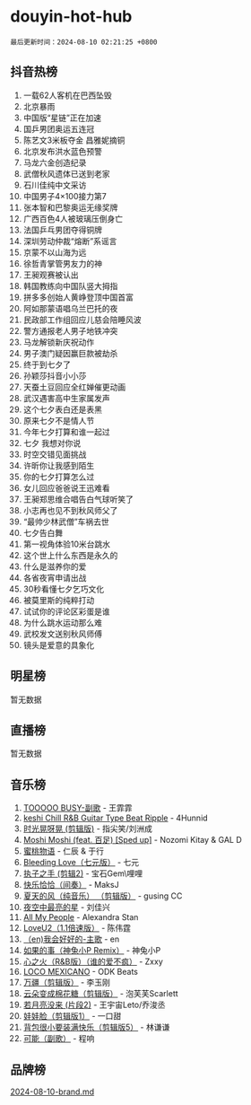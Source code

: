 # douyin-hot-hub

`最后更新时间：2024-08-10 02:21:25 +0800`

## 抖音热榜

1. 一载62人客机在巴西坠毁
1. 北京暴雨
1. 中国版“星链”正在加速
1. 国乒男团奥运五连冠
1. 陈艺文3米板夺金 昌雅妮摘铜
1. 北京发布洪水蓝色预警
1. 马龙六金创造纪录
1. 武僧秋风遗体已送到老家
1. 石川佳纯中文采访
1. 中国男子4×100接力第7
1. 张本智和巴黎奥运无缘奖牌
1. 广西百色4人被玻璃压倒身亡
1. 法国乒乓男团夺得铜牌
1. 深圳劳动仲裁“熔断”系谣言
1. 京蒙不以山海为远
1. 徐哲青掌管男友力的神
1. 王昶观赛被认出
1. 韩国教练向中国队竖大拇指
1. 拼多多创始人黄峥登顶中国首富
1. 阿如那蒙语唱乌兰巴托的夜
1. 民政部工作组回应儿慈会陪睡风波
1. 警方通报老人男子地铁冲突
1. 马龙解锁新庆祝动作
1. 男子澳门疑因赢巨款被劫杀
1. 终于到七夕了
1. 孙颖莎抖音小小莎
1. 天蚕土豆回应全红婵催更动画
1. 武汉遇害高中生家属发声
1. 这个七夕表白还是表黑
1. 原来七夕不是情人节
1. 今年七夕打算和谁一起过
1. 七夕 我想对你说
1. 时空交错见面挑战
1. 许昕你让我感到陌生
1. 你的七夕打算怎么过
1. 女儿回应爸爸说王迅难看
1. 王昶郑思维合唱告白气球听笑了
1. 小志再也见不到秋风师父了
1. “最帅少林武僧”车祸去世
1. 七夕告白舞
1. 第一视角体验10米台跳水
1. 这个世上什么东西是永久的
1. 什么是滋养你的爱
1. 各省夜宵申请出战
1. 30秒看懂七夕乞巧文化
1. 被莫里斯的纯粹打动
1. 试试你的评论区彩蛋是谁
1. 为什么跳水运动那么难
1. 武校发文送别秋风师傅
1. 镜头是爱意的具象化

## 明星榜

暂无数据

## 直播榜

暂无数据

## 音乐榜

1. [TOOOOO BUSY-副歌](https://sf3-cdn-tos.douyinstatic.com/obj/tos-cn-ve-2774/o0fmjGZetNDjSM5EimFs2QlzBg30YgByJMRQrC) - 王霏霏
1. [keshi Chill R&B Guitar Type Beat Ripple](https://sf5-hl-cdn-tos.douyinstatic.com/obj/tos-cn-ve-2774/okQIfmitAB3HpgZQo0YCEFEACcDhQngn0fkFIC) - 4Hunnid
1. [时光晃呀晃 (剪辑版)](https://sf5-hl-cdn-tos.douyinstatic.com/obj/tos-cn-ve-2774/o8ACeQem3gwI1x3GIYGAfKG0LJebKFRJDwRwyW) - 指尖笑/刘洲成
1. [Moshi Moshi (feat. 百足) [Sped up]](https://sf3-cdn-tos.douyinstatic.com/obj/tos-cn-ve-2774/ocCPFQcXJLeroaIdQLIGAoeeYM3OAUYGDguHXz) - Nozomi Kitay & GAL D
1. [蜜桃物语](https://sf5-hl-cdn-tos.douyinstatic.com/obj/tos-cn-ve-2774/oIhOSCZtIACtYU4XQkngiW9kCBfVD1Fz9IYeqL) - 仁辰 & 于行
1. [Bleeding Love（七元版）](https://sf3-cdn-tos.douyinstatic.com/obj/tos-cn-ve-2774/oEgC9eZFHQ1MfSRnrfkzFp8AayDWqAQMABBgUs) - 七元
1. [执子之手 (剪辑2)](https://sf5-hl-cdn-tos.douyinstatic.com/obj/tos-cn-ve-2774/oUoZLQjCc31XzqsBnBQUNgeKtYPBcgbFDwtfcu) - 宝石Gem\哩哩
1. [快乐恰恰（间奏）](https://sf5-hl-cdn-tos.douyinstatic.com/obj/tos-cn-ve-2774/oMesum3HvWQXJxuMFeVYzf54o2QzH5aEBPOCAn) - MaksJ
1. [夏天的风（纯音乐） （剪辑版）](https://sf5-hl-cdn-tos.douyinstatic.com/obj/tos-cn-ve-2774/oUzLjBZZFQAoNRmGokEeD5zfQCObp6UeFAnTa6) - gusing CC
1. [夜空中最亮的星](https://sf5-hl-cdn-tos.douyinstatic.com/obj/tos-cn-ve-2774/o4IfgGwqqnFeXEMGaS8JBzJAdayAaCeoxqbjCD) - 刘佳兴
1. [All My People](https://sf5-hl-cdn-tos.douyinstatic.com/obj/tos-cn-ve-2774/c7773e6b7c3f4bd9b26cd85b0cfa4eff) - Alexandra Stan
1. [LoveU2（1.1倍速版）](https://sf5-hl-cdn-tos.douyinstatic.com/obj/tos-cn-ve-2774/oQMeDffLaEmgMwgCOEMAFCI6INzoFPgWdD0rsa) - 陈伟霆
1. [（en)我会好好的-主歌](https://sf5-hl-cdn-tos.douyinstatic.com/obj/tos-cn-ve-2774/oUrYpIdrvCbA8m8yAZjbMWjUkL6tiinWMkBTs) - en
1. [如果的事（神兔小P Remix）](https://sf5-hl-cdn-tos.douyinstatic.com/obj/tos-cn-ve-2774/okHtAffz3g4ZB0BMQn9iC9BC6AciI3xCmgQTqt) - 神兔小P
1. [心之火（R&B版）（谁的爱不疯）](https://sf3-cdn-tos.douyinstatic.com/obj/tos-cn-ve-2774/okemkEDaIBBE3OosftCgMxlFkLQZRw37t36ZQv) - Zxxy
1. [LOCO MEXICANO](https://sf3-cdn-tos.douyinstatic.com/obj/tos-cn-ve-2774/owxVoxJorA4ILBfsMAjU6t7O1xW9w0tS7EYzh6) - ODK Beats
1. [万疆（剪辑版）](https://sf5-hl-cdn-tos.douyinstatic.com/obj/tos-cn-ve-2774/ooG7oVgFlDTelKCjCsTTobQvbdtj1BBQXnfZd8) - 李玉刚
1. [云朵变成棉花糖（剪辑版）](https://sf3-cdn-tos.douyinstatic.com/obj/tos-cn-ve-2774/o8LC84GQLALFfXeyJmh8KE61byVQYMMeAZLfEI) - 泡芙芙Scarlett
1. [若月亮没来 (片段2)](https://sf3-cdn-tos.douyinstatic.com/obj/tos-cn-ve-2774/ocQavLLjkCOeDxGyYeIMGgNAIwJ0QXE1Ve3Fzv) - 王宇宙Leto/乔浚丞
1. [娃娃脸（剪辑版1）](https://sf5-hl-cdn-tos.douyinstatic.com/obj/tos-cn-ve-2774/oIimSCgQoNUePTAZ1Ba7TeADY4KetGYsVFeaaB) - 一口甜
1. [背包很小要装满快乐（剪辑版5）](https://sf5-hl-cdn-tos.douyinstatic.com/obj/tos-cn-ve-2774/oUqSJIiBjw2pxsBAiQRmkbZGJrlGCMBPpIW90) - 林谦谦
1. [可能（副歌）](https://sf5-hl-cdn-tos.douyinstatic.com/obj/tos-cn-ve-2774/cde1731888894259b333569393c2fb51) - 程响

## 品牌榜

[2024-08-10-brand.md](2024-08-10-brand.md)
